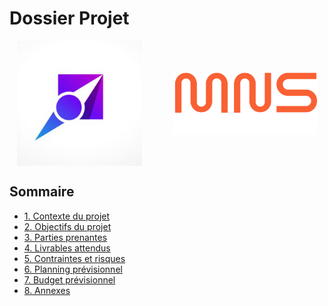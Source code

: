 # Dossier Projet

<div style="display: flex; align-items: center; gap: 50px; justify-content: center;">
    <img src="../assets/images/logo_taskforce_light.png" alt="TaskForce Logo" width="200"/>
    <img src="../assets/images/logo_metz_numeric_school.svg" alt="Metz Numeric School Logo" width="230"/>
</div>

## Sommaire
- [1. Contexte du projet](#1-contexte-du-projet)
- [2. Objectifs du projet](#2-objectifs-du-projet)
- [3. Parties prenantes](#3-parties-prenantes)
- [4. Livrables attendus](#4-livrables-attendus)
- [5. Contraintes et risques](#5-contraintes-et-risques)
- [6. Planning prévisionnel](#6-planning-prévisionnel)
- [7. Budget prévisionnel](#7-budget-prévisionnel)
- [8. Annexes](#8-annexes)